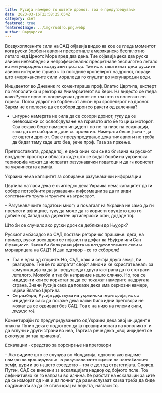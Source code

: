 ```yaml
---
title: Русија намерно го оштети дронот, тоа е предупредување
date: 2023-03-16T21:58:25.654Z
category: свет
featured: true
featuredImage: ../img/rusdro.png.webp
author: Вардарски
---
```


Воздухопловните сили на САД објавија видео на кое се гледа моментот кога руски борбени авиони пресретнале американско беспилотно летало над Црното Море пред два дена. Тие објавија дека два руски авиони небезбедно и непрофесионално пресретнале беспилотно летало во меѓународниот воздушен простор. Тие исто така велат дека руските авиони истуриле гориво и го погодиле пропелерот на дронот, поради што американските сили морале да го спуштат во меѓународни води.

Инцидентот во Дневник го коментираше проф. Влатко Цвртила, експерт по геополитика и ректор на Универзитетот во Верн.
На видеото се гледа како Русите прво го попречуваат дронот со тоа што го полеваат со гориво. Потоа ударот на борбениот авион врз пропелерот на дронот. Зарем не е полесно да се собори дрон со ракети од далечина?

- Сигурно намерата не била да се собори дронот, туку да се оневозможи со ослободување на горивото што ќе го цица моторот. Ова секако беше намерен инцидент, но не на ниво на ескалација, како да сте собориле дрон со проектил. Намерата беше јасна - да се оштети дронот. Ова е предупредување дека тие авиони не треба да бидат таму каде што беа, рече проф. Тава за пржење.

Претпоставката, додаде тој, е дека оние кои се во близина на рускиот воздушен простор и областа каде што се водат борби на украинска територија можат да испратат разузнавачки податоци и да ги користат за украинската армија.

Украина нема капацитет за собирање разузнавачки информации

Цвртила нагласи дека е очигледно дека Украина нема капацитет да ги собере потребните разузнавачки информации за да ги види сопствените трупи и трупите на агресорот.

– Разузнавачките податоци многу и помагаат на Украина не само да ги премести војниците, туку да може да го користи оружјето што го добиле од Запад и да директен артилериски оган, додаде тој.

Што би се случило ако руски дрон се доближи до Њујорк?

Рускиот амбасадор во САД постави реторичко прашање: дека, на пример, руски воен дрон се појавил на дофат на Њујорк или Сан Франциско. Каква би била реакцијата на воздухопловните сили и морнарицата на САД? И дал одговор - ќе го собореле!

- Тоа е една од опциите. Но, САД, како и секоја друга земја, би реагирале. Тие ќе го испратат својот авион и ќе користат канали за комуникација за да ја предупредат другата страна да го отстрани леталото. Можеби и тие би направиле нешто слично. Но, тоа се инциденти кои се користат за да се покажат намерите на другата страна. Значи Русија сака да покаже дека има сериозни намери, изјави Влатко Цвртила.
- Се разбира, Русија дејствува на украинска територија, но со инциденти сака да покаже дека какви било идни преговори не можат да се одвиваат без САД. Тоа е на ниво на големи сили, додаде тој.

Коментирајќи го предупредувањето од Украина дека овој инцидент е знак на Путин дека е подготвен да ја прошири зоната на конфликтот и да вклучи и други страни во неа, Твртила рече дека „овој инцидент се вклопува во таа приказна“.

Ескалации - средство за форсирање на преговори

– Ако видиме што се случува во Молдавија, односно ако видиме намери за проширување на разузнавачките мрежи во нестабилните земји, дури и во нашето соседство – тоа е дел од стратегијата. Според Путин, САД се виновни за ескалацијата надвор од бојното поле. Тоа дефинитивно ќе го направи во иднина. Ќе работат на ескалации за сите да се изморат од нив и да почнат да размислуваат каква треба да биде содржината за да се стави крај на војната, нагласи тој.

